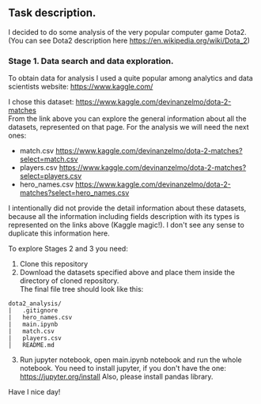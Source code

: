 ## Task description.

I decided to do some analysis of the very popular computer game Dota2. </br>
(You can see Dota2 description here https://en.wikipedia.org/wiki/Dota_2)

### Stage 1. Data search and data exploration.

To obtain data for analysis I used a quite popular among analytics and data scientists 
website:  https://www.kaggle.com/

I chose this dataset: https://www.kaggle.com/devinanzelmo/dota-2-matches </br>
From the link above you can explore the general information about all the datasets, represented 
on that page. 
For the analysis we will need the next ones:
- match.csv https://www.kaggle.com/devinanzelmo/dota-2-matches?select=match.csv
- players.csv https://www.kaggle.com/devinanzelmo/dota-2-matches?select=players.csv
- hero_names.csv https://www.kaggle.com/devinanzelmo/dota-2-matches?select=hero_names.csv


I intentionally did not provide the detail information about these datasets, 
because all the information including fields description with its types is represented
on the links above (Kaggle magic!). I don't see any sense to duplicate this information here.


To explore Stages 2 and 3 you need: 
1. Clone this repository
2. Download the datasets specified above and place them inside the directory of cloned repository. </br> The 
final file tree should look like this:
```
dota2_analysis/
|   .gitignore
|   hero_names.csv
|   main.ipynb
|   match.csv
|   players.csv
│   README.md
```    
3. Run jupyter notebook, open main.ipynb notebook and run the whole notebook. 
You need to install jupyter, if you don't have the one: https://jupyter.org/install
Also, please install pandas library.

Have I nice day!
